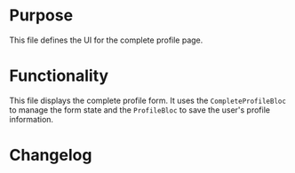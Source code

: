 # Purpose

This file defines the UI for the complete profile page.

# Functionality

This file displays the complete profile form. It uses the `CompleteProfileBloc` to manage the form state and the `ProfileBloc` to save the user's profile information.

# Changelog

